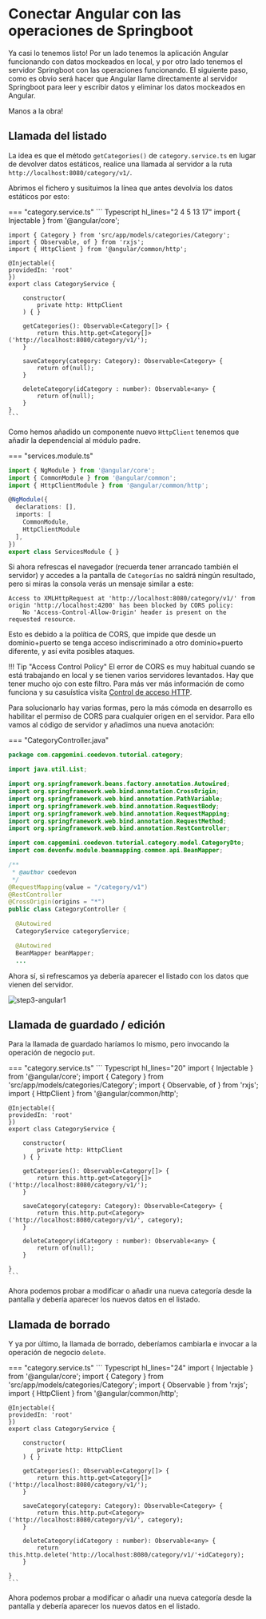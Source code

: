 # Conectar Angular con las operaciones de Springboot

Ya casi lo tenemos listo! Por un lado tenemos la aplicación Angular funcionando con datos mockeados en local, y por otro lado tenemos el servidor Springboot con las operaciones funcionando.
El siguiente paso, como es obvio será hacer que Angular llame directamente al servidor Springboot para leer y escribir datos y eliminar los datos mockeados en Angular.

Manos a la obra!

## Llamada del listado

La idea es que el método `getCategories()` de `category.service.ts` en lugar de devolver datos estáticos, realice una llamada al servidor a la ruta `http://localhost:8080/category/v1/`.

Abrimos el fichero y susituimos la línea que antes devolvía los datos estáticos por esto:

=== "category.service.ts"
    ``` Typescript hl_lines="2 4 5 13 17"
    import { Injectable } from '@angular/core';

    import { Category } from 'src/app/models/categories/Category';
    import { Observable, of } from 'rxjs';
    import { HttpClient } from '@angular/common/http';

    @Injectable({
    providedIn: 'root'
    })
    export class CategoryService { 

        constructor(
            private http: HttpClient
        ) { }

        getCategories(): Observable<Category[]> {
            return this.http.get<Category[]>('http://localhost:8080/category/v1/');
        }

        saveCategory(category: Category): Observable<Category> {
            return of(null);
        }

        deleteCategory(idCategory : number): Observable<any> {
            return of(null);
        }  
    }
    ```

Como hemos añadido un componente nuevo `HttpClient` tenemos que añadir la dependencial al módulo padre.

=== "services.module.ts"
``` Typescript hl_lines="3 9"
import { NgModule } from '@angular/core';
import { CommonModule } from '@angular/common';
import { HttpClientModule } from '@angular/common/http';

@NgModule({
  declarations: [],
  imports: [
    CommonModule,
    HttpClientModule
  ],
})
export class ServicesModule { }
```

Si ahora refrescas el navegador (recuerda tener arrancado también el servidor) y accedes a la pantalla de `Categorías` no saldrá ningún resultado, pero si miras la consola verás un mensaje similar a este:

```
Access to XMLHttpRequest at 'http://localhost:8080/category/v1/' from origin 'http://localhost:4200' has been blocked by CORS policy: 
    No 'Access-Control-Allow-Origin' header is present on the requested resource.
```

Esto es debido a la política de CORS, que impide que desde un dominio+puerto se tenga acceso indiscriminado a otro dominio+puerto diferente, y así evita posibles ataques.

!!! Tip "Access Control Policy"
    El error de CORS es muy habitual cuando se está trabajando en local y se tienen varios servidores levantados. Hay que tener mucho ojo con este filtro. Para más ver más información de como funciona y su casuística visita [Control de acceso HTTP](https://developer.mozilla.org/es/docs/Web/HTTP/Access_control_CORS).

Para solucionarlo hay varias formas, pero la más cómoda en desarrollo es habilitar el permiso de CORS para cualquier origen en el servidor. Para ello vamos al código de servidor y añadimos una nueva anotación:

=== "CategoryController.java"
``` Java hl_lines="6 21"
package com.capgemini.coedevon.tutorial.category;

import java.util.List;

import org.springframework.beans.factory.annotation.Autowired;
import org.springframework.web.bind.annotation.CrossOrigin;
import org.springframework.web.bind.annotation.PathVariable;
import org.springframework.web.bind.annotation.RequestBody;
import org.springframework.web.bind.annotation.RequestMapping;
import org.springframework.web.bind.annotation.RequestMethod;
import org.springframework.web.bind.annotation.RestController;

import com.capgemini.coedevon.tutorial.category.model.CategoryDto;
import com.devonfw.module.beanmapping.common.api.BeanMapper;

/**
 * @author coedevon
 */
@RequestMapping(value = "/category/v1")
@RestController
@CrossOrigin(origins = "*")
public class CategoryController {

  @Autowired
  CategoryService categoryService;

  @Autowired
  BeanMapper beanMapper;
  ...
```

Ahora sí, si refrescamos ya debería aparecer el listado con los datos que vienen del servidor.

![step3-angular1](../assets/images/step3-angular1.png)

## Llamada de guardado / edición

Para la llamada de guardado haríamos lo mismo, pero invocando la operación de negocio `put`.

=== "category.service.ts"
    ``` Typescript hl_lines="20"
    import { Injectable } from '@angular/core';
    import { Category } from 'src/app/models/categories/Category';
    import { Observable, of } from 'rxjs';
    import { HttpClient } from '@angular/common/http';

    @Injectable({
    providedIn: 'root'
    })
    export class CategoryService { 

        constructor(
            private http: HttpClient
        ) { }

        getCategories(): Observable<Category[]> {
            return this.http.get<Category[]>('http://localhost:8080/category/v1/');
        }

        saveCategory(category: Category): Observable<Category> {
            return this.http.put<Category>('http://localhost:8080/category/v1/', category);
        }

        deleteCategory(idCategory : number): Observable<any> {
            return of(null);
        }  

    } 
    ```

Ahora podemos probar a modificar o añadir una nueva categoría desde la pantalla y debería aparecer los nuevos datos en el listado.


## Llamada de borrado

Y ya por último, la llamada de borrado, deberíamos cambiarla e invocar a la operación de negocio `delete`.

=== "category.service.ts"
    ``` Typescript hl_lines="24"
    import { Injectable } from '@angular/core';
    import { Category } from 'src/app/models/categories/Category';
    import { Observable } from 'rxjs';
    import { HttpClient } from '@angular/common/http';

    @Injectable({
    providedIn: 'root'
    })
    export class CategoryService { 

        constructor(
            private http: HttpClient
        ) { }

        getCategories(): Observable<Category[]> {
            return this.http.get<Category[]>('http://localhost:8080/category/v1/');
        }

        saveCategory(category: Category): Observable<Category> {
            return this.http.put<Category>('http://localhost:8080/category/v1/', category);
        }

        deleteCategory(idCategory : number): Observable<any> {
            return this.http.delete('http://localhost:8080/category/v1/'+idCategory);
        }  

    } 
    ```

Ahora podemos probar a modificar o añadir una nueva categoría desde la pantalla y debería aparecer los nuevos datos en el listado.
